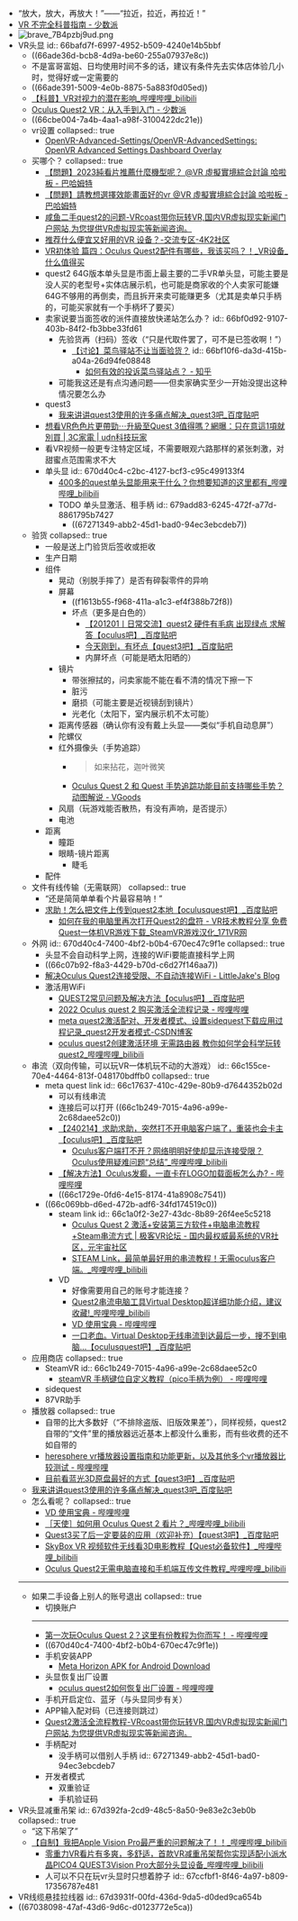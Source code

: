 - “放大，放大，再放大！”——“拉近，拉近，再拉近！”
- [VR 不完全科普指南 - 少数派](https://sspai.com/post/83384)
- ![brave_7B4pzbj9ud.png](../assets/brave_7B4pzbj9ud_1723608859197_0.png)
- VR头显
  id:: 66bafd7f-6997-4952-b509-4240e14b5bbf
	- ((66ade36d-bcb8-4d9a-be60-255a07937e8c))
	- 不是富哥富姐、日均使用时间不多的话，建议有条件先去实体店体验几小时，觉得好或一定需要的
	- ((66ade391-5009-4e0b-8875-5a883f0d05ed))
	- [【科普】VR对视力的潜在影响_哔哩哔哩_bilibili](https://www.bilibili.com/video/BV1nq4y1c7Cw)
	- [Oculus Quest2 VR：从入手到入门 - 少数派](https://sspai.com/post/72214)
	- ((66cbe004-7a4b-4aa1-a98f-3100422dc21e))
	- vr设置
	  collapsed:: true
		- [OpenVR-Advanced-Settings/OpenVR-AdvancedSettings: OpenVR Advanced Settings Dashboard Overlay](https://github.com/OpenVR-Advanced-Settings/OpenVR-AdvancedSettings)
	- 买哪个？
	  collapsed:: true
		- [【問題】2023純看片推薦什麼機型呢？ @VR 虛擬實境綜合討論 哈啦板 - 巴哈姆特](https://forum.gamer.com.tw/C.php?bsn=60606&snA=3552)
		- [【問題】請教想選擇效能畫面好的vr @VR 虛擬實境綜合討論 哈啦板 - 巴哈姆特](https://forum.gamer.com.tw/C.php?bsn=60606&snA=3030)
		- [咸鱼二手quest2的问题-VRcoast带你玩转VR,国内VR虚拟现实新闻门户网站,为您提供VR虚拟现实等新闻咨询。](https://www.vrcoast.cn/bbs/338207.html)
		- [推荐什么便宜又好用的VR 设备？-交流专区-4K2社区](https://4ktwo.com/thread-5659.htm)
		- [VR初体验 篇四：Oculus Quest2配件有哪些，我该买吗？！_VR设备_什么值得买](https://post.smzdm.com/p/ax0xqxm2/)
		- quest2 64G版本单头显是市面上最主要的二手VR单头显，可能主要是没人买的老型号+实体店展示机，也可能是商家收的个人卖家可能嫌64G不够用的再倒卖，而且拆开来卖可能赚更多（尤其是卖单只手柄的，可能买家就有一个手柄坏了要买）
		- 卖家说要当面签收的派件直接放快递站怎么办？
		  id:: 66bf0d92-9107-403b-84f2-fb3bbe33fd61
			- 先验货再（扫码）签收（“只是代取件罢了，可不是已签收啊！”）
				- [【讨论】菜鸟驿站不让当面验货？](https://www.douban.com/group/topic/157955970/?_i=3797684SPSFC4P)
				  id:: 66bf10f6-da3d-415b-a04a-26d94fe08848
					- [如何有效的投诉菜鸟驿站点？ - 知乎](https://www.zhihu.com/question/53595562)
			- 可能我这还是有点沟通问题——但卖家确实至少一开始没提出这种情况要怎么办
		- quest3
			- [我来讲讲quest3使用的许多痛点解决_quest3吧_百度贴吧](https://tieba.baidu.com/p/8724608900)
		- [想看VR色色片更帶勁⋯升級至Quest 3值得嗎？網曝：只在意這1項就別買 | 3C家電 | udn科技玩家](https://tech.udn.com/tech/story/123152/7603362)
		- 看VR视频一般更专注特定区域，不需要眼观六路那样的紧张刺激，对甜蜜点范围需求不大
		- 单头显
		  id:: 670d40c4-c2bc-4127-bcf3-c95c499133f4
			- [400多的quest单头显能用来干什么？你想要知道的这里都有_哔哩哔哩_bilibili](https://www.bilibili.com/video/BV1n8VaeSEqu)
			- TODO 单头显激活、租手柄
			  id:: 679add83-6245-472f-a77d-8861795b7427
				- ((67271349-abb2-45d1-bad0-94ec3ebcdeb7))
	- 验货
	  collapsed:: true
		- 一般是送上门验货后签收或拒收
		- 生产日期
		- 组件
			- 晃动（别脱手摔了）是否有碎裂零件的异响
			- 屏幕
				- ((f1613b55-f968-411a-a1c3-ef4f388b72f8))
				- 坏点（更多是白色的）
					- [【201201丨日常交流】quest2 硬件有毛病 出现绿点 求解答【oculus吧】_百度贴吧](https://tieba.baidu.com/p/7123455317)
					- [今天刚到，有坏点【quest3吧】_百度贴吧](https://tieba.baidu.com/p/8759535989)
					- 内屏坏点（可能是晒太阳晒的）
			- 镜片
				- 带张擦拭的，问卖家能不能在看不清的情况下擦一下
				- 脏污
				- 磨损（可能主要是近视镜刮到镜片）
				- 光老化（太阳下，室内展示机不太可能）
			- 距离传感器（确认你有没有戴上头显——类似“手机自动息屏”）
			- 陀螺仪
			- 红外摄像头（手势追踪）
				- >如来拈花，迦叶微笑
				- [Oculus Quest 2 和 Quest 手势追踪功能目前支持哪些手势？动图解说 - VGoods](https://www.vgoods.top/2022/03/10/oculus-quest-2-%E5%92%8C-quest-%E6%89%8B%E5%8A%BF%E8%BF%BD%E8%B8%AA%E5%8A%9F%E8%83%BD%E7%9B%AE%E5%89%8D%E6%94%AF%E6%8C%81%E5%93%AA%E4%BA%9B%E6%89%8B%E5%8A%BF%EF%BC%9F/)
			- 风扇（玩游戏能否散热，有没有声响，是否提示）
			- 电池
		- 距离
			- 瞳距
			- 眼睛-镜片距离
				- 睫毛
		- 配件
	- 文件有线传输（无需联网）
	  collapsed:: true
		- “还是简简单单看个片最容易呐！”
		- [求助！怎么把文件上传到quest2本地【oculusquest吧】_百度贴吧](https://tieba.baidu.com/p/7034163950)
			- [如何在我的电脑里再次打开Quest2的盘符 - VR技术教程分享   免费Quest一体机VR游戏下载_SteamVR游戏汉化_171VR网](https://www.171vr.cn/thread-4754-1-1.html)
	- 外网
	  id:: 670d40c4-7400-4bf2-b0b4-670ec47c9f1e
	  collapsed:: true
		- 头显不会自动科学上网，连接的WiFi要能直接科学上网
		- ((66c07b92-f8a3-4429-b70d-c6d27f146aa7))
		- [解决Oculus Quest2连接受限、不自动连接WiFi - LittleJake's Blog](https://blog.littlejake.net/archives/534/)
		- 激活用WiFi
			- [QUEST2常见问题及解决方法【oculus吧】_百度贴吧](https://tieba.baidu.com/p/7424817444)
			- [2022 Oculus quest 2 购买激活全流程记录 - 哔哩哔哩](https://www.bilibili.com/read/cv16287724)
			- [meta quest2激活配对、开发者模式、设置sidequest下载应用过程记录_quest2开发者模式-CSDN博客](https://blog.csdn.net/rellvera/article/details/134687153)
			- [oculus quest2创建激活环境 无需路由器 教你如何学会科学玩转quest2_哔哩哔哩_bilibili](https://www.bilibili.com/video/BV1Mq4y1Z7M8)
	- 串流（双向传输，可以玩VR一体机玩不动的大游戏）
	  id:: 66c155ce-70e4-4464-813f-048170bdffb0
	  collapsed:: true
		- meta quest link
		  id:: 66c17637-410c-429e-80b9-d7644352b02d
			- 可以有线串流
			- 连接后可以打开 ((66c1b249-7015-4a96-a99e-2c68daee52c0))
			- [【240214】求助求助，突然打不开电脑客户端了，重装也会卡主【oculus吧】_百度贴吧](https://tieba.baidu.com/p/8895912887)
				- [Oculus客户端打不开？网络明明好使却显示连接受限？Oculus使用疑难问题“总结”_哔哩哔哩_bilibili](https://www.bilibili.com/video/BV1fK411f7Gz)
			- [【解决方法】Oculus发癫，一直卡在LOGO加载面板怎么办? - 哔哩哔哩](https://www.bilibili.com/read/cv31373600)
			- ((66c1729e-0fd6-4e15-8174-41a8908c7541))
		- ((66c069bb-d6ed-472b-adf6-34fd174519c0))
			- steam link
			  id:: 66c1a0f2-3e27-43dc-8b89-26f4ee5c5218
				- [Oculus Quest 2 激活+安装第三方软件+电脑串流教程+Steam串流方式 | 极客VR论坛 - 国内最权威最系统的VR社区，元宇宙社区](https://gizvr.cn/forum/threads/oculus-quest-2-steam.5)
				- [STEAM  Link，最简单最好用的串流教程！无需oculus客户端。_哔哩哔哩_bilibili](https://www.bilibili.com/video/BV1RQ4y1G7ej/?p=6)
			- VD
				- 好像需要用自己的账号才能连接？
				- [Quest2串流电脑工具Virtual Desktop超详细功能介绍，建议收藏!_哔哩哔哩_bilibili](https://www.bilibili.com/video/BV1QF411e7jr)
				- [VD 使用宝典 - 哔哩哔哩](https://www.bilibili.com/opus/913004240639623200)
				- [一口老血。Virtual Desktop无线串流到达最后一步，搜不到电脑…【oculusquest吧】_百度贴吧](https://tieba.baidu.com/p/6604328826)
	- 应用商店
	  collapsed:: true
		- SteamVR
		  id:: 66c1b249-7015-4a96-a99e-2c68daee52c0
			- [steamVR 手柄键位自定义教程（pico手柄为例） - 哔哩哔哩](https://www.bilibili.com/read/cv24577355)
		- sidequest
		- 87VR助手
	- 播放器
	  collapsed:: true
		- 自带的比大多数好（“不排除盗版、旧版效果差”），同样视频，quest2自带的“文件”里的播放器远近基本上都没什么重影，而有些收费的还不如自带的
		- [heresphere vr播放器设置指南和功能更新，以及其他多个vr播放器比较测试 - 哔哩哔哩](https://www.bilibili.com/read/cv28253278)
		- [目前看蓝光3D原盘最好的方式【quest3吧】_百度贴吧](https://tieba.baidu.com/p/8764721379#149188521304l)
	- [我来讲讲quest3使用的许多痛点解决_quest3吧_百度贴吧](https://tieba.baidu.com/p/8724608900)
	- 怎么看呢？
	  collapsed:: true
		- [VD 使用宝典 - 哔哩哔哩](https://www.bilibili.com/opus/913004240639623200)
		- [［天使］如何用 Oculus Quest 2 看片？_哔哩哔哩_bilibili](https://www.bilibili.com/video/BV1Xh411m7Z5/)
		- [Quest3买了后一定要装的应用（欢迎补充）【quest3吧】_百度贴吧](https://tieba.baidu.com/p/8667346019)
		- [SkyBox VR 视频软件无线看3D电影教程【Quest必备软件】_哔哩哔哩_bilibili](https://www.bilibili.com/video/BV15M4m1Q7vV/)
		- [Oculus Quest2无需电脑直接和手机端互传文件教程_哔哩哔哩_bilibili](https://www.bilibili.com/video/BV1iv41147ar)
	- ---
	- 如果二手设备上别人的账号退出
	  collapsed:: true
		- 切换账户
		- ---
		- [第一次玩Oculus Quest 2？这里有份教程为你而写！ - 哔哩哔哩](https://www.bilibili.com/read/cv15427308)
		- ((670d40c4-7400-4bf2-b0b4-670ec47c9f1e))
		- 手机安装APP
			- [Meta Horizon APK for Android Download](https://apkpure.com/meta-horizon/com.oculus.twilight)
		- 头显恢复出厂设置
			- [oculus quest2如何恢复出厂设置 - 哔哩哔哩](https://www.bilibili.com/read/cv16831229)
		- 手机开启定位、蓝牙（与头显同步有关）
		- APP输入配对码（已连接则跳过）
		- [Quest2激活全流程教程-VRcoast带你玩转VR,国内VR虚拟现实新闻门户网站,为您提供VR虚拟现实等新闻咨询。](https://www.vrcoast.cn/bbs/328913.html)
		- 手柄配对
			- 没手柄可以借别人手柄
			  id:: 67271349-abb2-45d1-bad0-94ec3ebcdeb7
		- 开发者模式
			- 双重验证
			- 手机验证码
- VR头显减重吊架
  id:: 67d392fa-2cd9-48c5-8a50-9e83e2c3eb0b
  collapsed:: true
	- “这下吊架了”
	- [【自制】我把Apple Vision Pro最严重的问题解决了！！_哔哩哔哩_bilibili](https://www.bilibili.com/video/BV1Mt421n7SC)
		- [零重力VR看片有多爽，多舒适，首款VR减重吊架帮你实现适配小派水晶PICO4 QUEST3Vision Pro大部分头显设备_哔哩哔哩_bilibili](https://www.bilibili.com/video/BV1526NYEEXs)
		- 人可以不只在玩vr头显时只想着脖子
		  id:: 67ccfbf1-8f46-4a97-b809-17356787e481
- VR线缆悬挂拉线器
  id:: 67d3931f-00fd-436d-9da5-d0ded9ca654b
- ((67038098-47af-43d6-9d6c-d0123772e5ca))